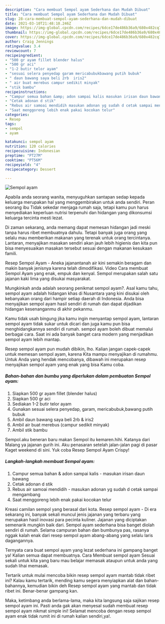 ```yaml
---
description: "Cara membuat Sempol ayam Sederhana dan Mudah Dibuat"
title: "Cara membuat Sempol ayam Sederhana dan Mudah Dibuat"
slug: 28-cara-membuat-sempol-ayam-sederhana-dan-mudah-dibuat
date: 2021-03-10T21:48:10.246Z
image: https://img-global.cpcdn.com/recipes/6dce17de486b36a9/680x482cq70/sempol-ayam-foto-resep-utama.jpg
thumbnail: https://img-global.cpcdn.com/recipes/6dce17de486b36a9/680x482cq70/sempol-ayam-foto-resep-utama.jpg
cover: https://img-global.cpcdn.com/recipes/6dce17de486b36a9/680x482cq70/sempol-ayam-foto-resep-utama.jpg
author: Craig Jennings
ratingvalue: 3.4
reviewcount: 7
recipeingredient:
- "500 gr ayam fillet blender halus"
- "500 gr aci"
- "1-2 butir telor ayam"
- "sesuai selera penyedap garam mericabubukbawang putih bubuk"
- " daun bawang saya beli 2rb  iris2"
- " air buat merebus campur sedikit minyak"
- "stik bambu"
recipeinstructions:
- "Campur semua bahan &amp; adon sampai kalis masukan irisan daun bawang"
- "Cetak adonan d stik"
- "Rebus air samoai mendidih masukan adonan yg sudah d cetak sampai mengambang"
- "Saat menggoreng lebih enak pakai kocokan telur"
categories:
- Resep
tags:
- sempol
- ayam

katakunci: sempol ayam 
nutrition: 120 calories
recipecuisine: Indonesian
preptime: "PT27M"
cooktime: "PT56M"
recipeyield: "4"
recipecategory: Dessert

---
```



![Sempol ayam](https://img-global.cpcdn.com/recipes/6dce17de486b36a9/680x482cq70/sempol-ayam-foto-resep-utama.jpg)

Apabila anda seorang wanita, menyuguhkan santapan sedap kepada keluarga merupakan hal yang menggembirakan untuk anda sendiri. Peran seorang ibu Tidak sekedar menjaga rumah saja, tetapi kamu pun harus menyediakan keperluan nutrisi terpenuhi dan hidangan yang dikonsumsi keluarga tercinta mesti lezat.

Di zaman  sekarang, anda memang dapat memesan hidangan jadi meski tanpa harus ribet membuatnya dahulu. Tetapi banyak juga orang yang selalu mau memberikan makanan yang terenak untuk orang tercintanya. Lantaran, menyajikan masakan sendiri akan jauh lebih higienis dan kita pun bisa menyesuaikan masakan tersebut sesuai dengan makanan kesukaan famili. 

Resep Sempol Ayam - Aneka jajanantanah air kini semakin beragam dan makin banyak jenisnya karena telah dimodifikasi. Video Cara membuat Sempol Ayam yang enak, empuk dan kenyal. Sempol merupakan salah satu jajanan kaki lima yang disukai masyarakat.

Mungkinkah anda adalah seorang penikmat sempol ayam?. Asal kamu tahu, sempol ayam adalah hidangan khas di Nusantara yang kini disukai oleh kebanyakan orang dari hampir setiap daerah di Indonesia. Anda bisa menyajikan sempol ayam hasil sendiri di rumah dan dapat dijadikan hidangan kesenanganmu di akhir pekanmu.

Kamu tidak usah bingung jika kamu ingin menyantap sempol ayam, lantaran sempol ayam tidak sukar untuk dicari dan juga kamu pun bisa menghidangkannya sendiri di rumah. sempol ayam boleh dibuat memalui berbagai cara. Saat ini ada banyak banget cara modern yang menjadikan sempol ayam lebih mantap.

Resep sempol ayam pun mudah dibikin, lho. Kalian jangan capek-capek untuk memesan sempol ayam, karena Kita mampu menyajikan di rumahmu. Untuk Anda yang hendak mencobanya, dibawah ini merupakan resep menyajikan sempol ayam yang enak yang bisa Kamu coba.

<!--inarticleads1-->

##### Bahan-bahan dan bumbu yang diperlukan dalam pembuatan Sempol ayam:

1. Siapkan 500 gr ayam fillet (blender halus)
1. Siapkan 500 gr aci
1. Sediakan 1-2 butir telor ayam
1. Gunakan sesuai selera penyedap, garam, mericabubuk,bawang putih bubuk
1. Ambil  daun bawang saya beli 2rb &amp; iris2
1. Ambil  air buat merebus (campur sedikit minyak)
1. Ambil stik bambu


Sempol.aku beneran baru makan Sempol itu kemaren.hihi. Katanya dari Malang ya jajanan gurih ini. Aku penasaran setelah jalan-jalan pagi di pasar Kaget weekend di sini. Yuk coba Resep Sempol Ayam Crispy! 

<!--inarticleads2-->

##### Langkah-langkah membuat Sempol ayam:

1. Campur semua bahan &amp; adon sampai kalis - masukan irisan daun bawang
1. Cetak adonan d stik
1. Rebus air samoai mendidih - masukan adonan yg sudah d cetak sampai mengambang
1. Saat menggoreng lebih enak pakai kocokan telur


Kreasi camilan sempol yang berasal dari kota. Resep sempol ayam - Di era sekarang ini, banyak sekali muncul jenis jajanan yang terbaru yang merupakan hasil inovasi para pecinta kuliner. Jajanan yang diciptakan semenarik mungkin baik dari. Sempol ayam sederhana bisa banget diolah sendiri di rumah. Selama campuran bahan dan bumbunya pas, rasanya nggak kalah enak dari resep sempol ayam abang-abang yang selalu laris dagangannya. 

Ternyata cara buat sempol ayam yang lezat sederhana ini gampang banget ya! Kalian semua dapat membuatnya. Cara Membuat sempol ayam Sesuai sekali untuk kita yang baru mau belajar memasak ataupun untuk anda yang sudah lihai memasak.

Tertarik untuk mulai mencoba bikin resep sempol ayam mantab tidak ribet ini? Kalau kamu tertarik, mending kamu segera menyiapkan alat dan bahan-bahannya, kemudian bikin deh Resep sempol ayam yang mantab dan tidak ribet ini. Benar-benar gampang kan. 

Maka, ketimbang anda berlama-lama, maka kita langsung saja sajikan resep sempol ayam ini. Pasti anda gak akan menyesal sudah membuat resep sempol ayam nikmat simple ini! Selamat mencoba dengan resep sempol ayam enak tidak rumit ini di rumah kalian sendiri,ya!.

